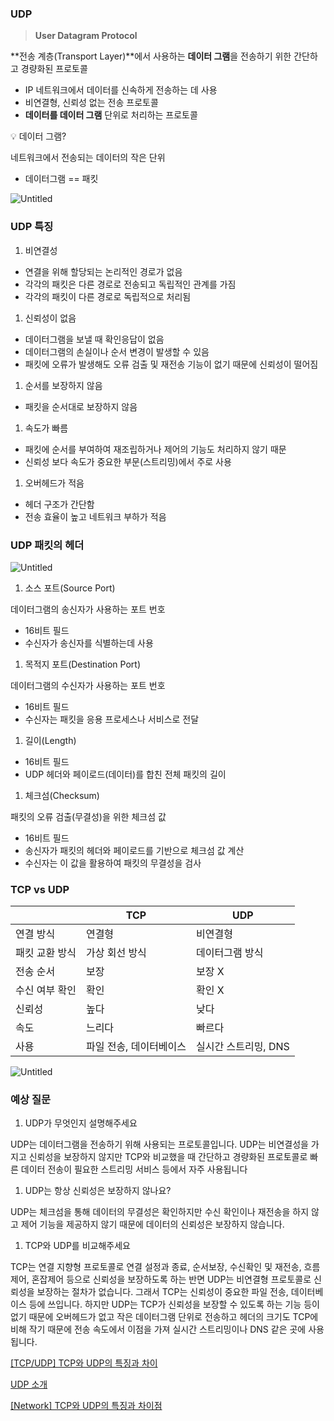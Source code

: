 ### UDP

> **User Datagram Protocol**
> 

**전송 계층(Transport Layer)**에서 사용하는 **데이터 그램**을 전송하기 위한 간단하고 경량화된 프로토콜

- IP 네트워크에서 데이터를 신속하게 전송하는 데 사용
- 비연결형, 신뢰성 없는 전송 프로토콜
- **데이터를 데이터 그램** 단위로 처리하는 프로토콜

<aside>
💡 데이터 그램?

</aside>

네트워크에서 전송되는 데이터의 작은 단위

- 데이터그램 == 패킷

![Untitled](https://s3-us-west-2.amazonaws.com/secure.notion-static.com/c95c0b42-9f4b-43e1-b50d-6eb933b37f99/Untitled.png)

### UDP 특징

1. 비연결성
- 연결을 위해 할당되는 논리적인 경로가 없음
- 각각의 패킷은 다른 경로로 전송되고 독립적인 관계를 가짐
- 각각의 패킷이 다른 경로로 독립적으로 처리됨
1. 신뢰성이 없음
- 데이터그램을 보낼 때 확인응답이 없음
- 데이터그램의 손실이나 순서 변경이 발생할 수 있음
- 패킷에 오류가 발생해도 오류 검출 및 재전송 기능이 없기 때문에 신뢰성이 떨어짐
1. 순서를 보장하지 않음
- 패킷을 순서대로 보장하지 않음
1. 속도가 빠름
- 패킷에 순서를 부여하여 재조립하거나 제어의 기능도 처리하지 않기 때문
- 신뢰성 보다 속도가 중요한 부문(스트리밍)에서 주로 사용
1. 오버헤드가 적음
- 헤더 구조가 간단함
- 전송 효율이 높고 네트워크 부하가 적음

### UDP 패킷의 헤더

![Untitled](https://s3-us-west-2.amazonaws.com/secure.notion-static.com/90f65f9a-2be3-414a-b54c-11d0d0158798/Untitled.png)

1. 소스 포트(Source Port)

데이터그램의 송신자가 사용하는 포트 번호

- 16비트 필드
- 수신자가 송신자를 식별하는데 사용
1.  목적지 포트(Destination Port)

데이터그램의 수신자가 사용하는 포트 번호

- 16비트 필드
- 수신자는 패킷을 응용 프로세스나 서비스로 전달
1. 길이(Length)
- 16비트 필드
- UDP 헤더와 페이로드(데이터)를 합친 전체 패킷의 길이
1. 체크섬(Checksum)

패킷의 오류 검출(무결성)을 위한 체크섬 값

- 16비트 필드
- 송신자가 패킷의 헤더와 페이로드를 기반으로 체크섬 값 계산
- 수신자는 이 값을 활용하여 패킷의 무결성을 검사

### TCP vs UDP

|  | TCP | UDP |
| --- | --- | --- |
| 연결 방식 | 연결형 | 비연결형 |
| 패킷 교환 방식 | 가상 회선 방식 | 데이터그램 방식 |
| 전송 순서 | 보장 | 보장 X |
| 수신 여부 확인 | 확인 | 확인 X |
| 신뢰성 | 높다 | 낮다 |
| 속도 | 느리다 | 빠르다 |
| 사용 | 파일 전송, 데이터베이스 | 실시간 스트리밍, DNS |

![Untitled](https://s3-us-west-2.amazonaws.com/secure.notion-static.com/3a92c30b-bf5f-4c37-a76a-1c3cca9ddeca/Untitled.png)

### 예상 질문

1. UDP가 무엇인지 설명해주세요

UDP는 데이터그램을 전송하기 위해 사용되는 프로토콜입니다. UDP는 비연결성을 가지고 신뢰성을 보장하지 않지만 TCP와 비교했을 때 간단하고 경량화된 프로토콜로 빠른 데이터 전송이 필요한 스트리밍 서비스 등에서 자주 사용됩니다

1. UDP는 항상 신뢰성은 보장하지 않나요?

UDP는 체크섬을 통해 데이터의 무결성은 확인하지만 수신 확인이나 재전송을 하지 않고 제어 기능을 제공하지 않기 때문에 데이터의 신뢰성은 보장하지 않습니다.

1. TCP와 UDP를 비교해주세요

TCP는 연결 지향형 프로토콜로 연결 설정과 종료, 순서보장, 수신확인 및 재전송, 흐름제어, 혼잡제어 등으로 신뢰성을 보장하도록 하는 반면 UDP는 비연결형 프로토콜로 신뢰성을 보장하는 절차가 없습니다. 그래서 TCP는 신뢰성이 중요한 파일 전송, 데이터베이스 등에 쓰입니다. 하지만 UDP는 TCP가 신뢰성을 보장할 수 있도록 하는 기능 등이 없기 때문에 오버헤드가 없고 작은 데이터그램 단위로 전송하고 헤더의 크기도 TCP에 비해 작기 때문에 전송 속도에서 이점을 가져 실시간 스트리밍이나 DNS 같은 곳에 사용됩니다.

[[TCP/UDP] TCP와 UDP의 특징과 차이](https://mangkyu.tistory.com/15)

[UDP 소개](https://www.joinc.co.kr/w/Site/TCP_IP/IntroUDP)

[[Network] TCP와 UDP의 특징과 차이점](https://cocoon1787.tistory.com/757)
